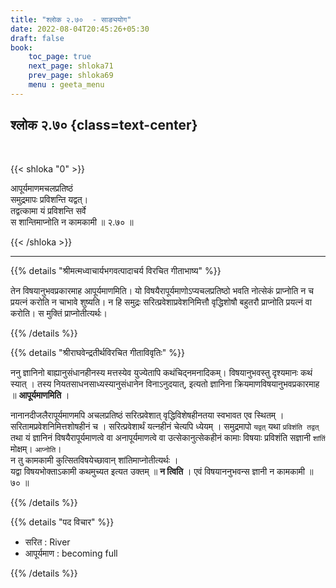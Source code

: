 ```yaml
---
title: "श्लोक २.७०  - साङ्ययोग"
date: 2022-08-04T20:45:26+05:30
draft: false
book:
    toc_page: true
    next_page: shloka71
    prev_page: shloka69
    menu : geeta_menu
---
```




## श्लोक २.७० {class=text-center}

<br/>

{{< shloka  "0"  >}}

आपूर्यमाणमचलप्रतिष्ठं   
समुद्रमापः प्रविशन्ति यद्वत्।  
तद्वत्कामा यं प्रविशन्ति सर्वे  
स शान्तिमाप्नोति न कामकामी ॥ २.७० ॥


{{< /shloka >}}

---


{{% details "श्रीमत्मध्वाचार्यभगवत्पादाचर्य विरचित  गीताभाष्य" %}}

तेन विषयानुभवप्रकारमाह आपूर्यमाणमिति। 
यो विषयैरापूर्यमाणोऽप्यचलप्रतिष्ठो भवति नोत्सेकं प्राप्नोति न च प्रयत्नं 
करोति न चाभावे शुष्यति। न हि समुद्रः सरित्प्रवेशाप्रवेशनिमित्तौ 
वृद्धिशोषौ बहुतरौ प्राप्नोति प्रयत्नं वा करोति। स मुक्तिं प्राप्नोतीत्यर्थः।

{{% /details %}}


{{% details "श्रीराघवेन्द्रतीर्थविरचित गीताविवृतिः" %}}

ननु ज्ञानिनो बाह्यानुसंधानहीनस्य मत्तस्येव युज्येतापि
कथंचिद्नमनादिकम्‌। विषयानुभवस्तु दृश्यमानः कथं स्यात्‌ । तस्य
नियतसाधनसाध्यस्यानुसंधानेन विनाऽनुदयात्‌, इत्यतो ज्ञानिना 
क्रियमाणविषयानुभवप्रकारमाह ॥ **आपूर्यमाणमिति** ।  

नानानदीजलैरापूर्यमाणमपि अचलप्रतिष्ठं सरित्प्रवेशात् वृद्धिविशेषहीनतया
स्वभावत एव स्थितम्‌ । सरितामप्रवेशनिमित्तशोषहीनं च । सरित्प्रवेशार्थं
यत्नहीनं चेत्यपि ध्येयम्‌ । समुद्रमापो `यद्वत्` यथा `प्रविशंति तद्वत्‌` 
तथा यं ज्ञानिनं विषयैरापूर्यमाणत्वे वा अनापूर्यमाणत्वे वा 
उत्सेकानुत्सेकहीनं कामाः विषयाः
प्रविशंति सज्ञानी `शांतिं` मोक्षम्‌। `आप्नोति`।  
न तु कामकामी कुत्सितविषयेच्छावान्‌ शांतिमाप्नोतीत्यर्थः ।   
यद्वा विषयभोक्ताऽकामी कथमुच्यत इत्यत उक्तम्‌
॥ **न त्विति** । एवं विषयाननुभवन्स ज्ञानी न कामकामी ॥ ७० ॥


{{% /details %}}

{{% details "पद विचार" %}}
- सरित  : River
- आपूर्यमाण : becoming full

{{% /details %}}
